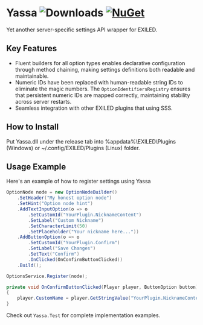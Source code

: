 # Yassa ![Downloads](https://img.shields.io/github/downloads/bladuk/Yassa/total.svg) [![NuGet](https://img.shields.io/nuget/v/Yassa.svg)](https://www.nuget.org/packages/Yassa)
Yet another server-specific settings API wrapper for EXILED.

## Key Features
- Fluent builders for all option types enables declarative configuration through method chaining, making settings definitions both readable and maintainable.
- Numeric IDs have been replaced with human-readable string IDs to eliminate the magic numbers. The `OptionIdentifiersRegistry` ensures that persistent numeric IDs are mapped correctly, maintaining stability across server restarts.
- Seamless integration with other EXILED plugins that using SSS.

## How to Install
Put Yassa.dll under the release tab into %appdata%\EXILED\Plugins (Windows) or ~/.config/EXILED/Plugins (Linux) folder.

## Usage Example
Here's an example of how to register settings using Yassa

```csharp
OptionNode node = new OptionNodeBuilder()
    .SetHeader("My honest option node")
    .SetHint("Option node hint")
    .AddTextInputOption(o => o
        .SetCustomId("YourPlugin.NicknameContent")
        .SetLabel("Custom Nickname")
        .SetCharacterLimit(50)
        .SetPlaceholder("Your nickname here..."))
    .AddButtonOption(o => o
        .SetCustomId("YourPlugin.Confirm")
        .SetLabel("Save Changes")
        .SetText("Confirm")
        .OnClicked(OnConfirmButtonClicked))
    .Build();

OptionsService.Register(node);

private void OnConfirmButtonClicked(Player player, ButtonOption button)
{
    player.CustomName = player.GetStringValue("YourPlugin.NicknameContent");
}
```

Check out `Yassa.Test` for complete implementation examples.
